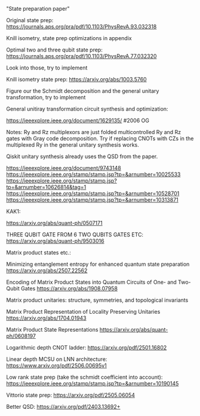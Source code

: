 "State preparation paper" 


Original state prep:
https://journals.aps.org/pra/pdf/10.1103/PhysRevA.93.032318

Knill isometry, state prep optimizations in appendix

Optimal two and three qubit state prep:
https://journals.aps.org/pra/pdf/10.1103/PhysRevA.77.032320

Look into those, try to implement

Knill isometry state prep:
https://arxiv.org/abs/1003.5760

Figure our the Schmidt decomposition and the general unitary transformation, try to implement

General unitiray transformation circuit synthesis and optimization:

https://ieeexplore.ieee.org/document/1629135/ #2006 OG

Notes:
Ry and Rz multiplexors are just folded multicontrolled Ry and Rz gates with Gray code decomposition. 
Try if replacing CNOTs with CZs in the multiplexed Ry in the general unitary synthesis works.

Qiskit unitary synthesis already uses the QSD from the paper.

https://ieeexplore.ieee.org/document/9743148
https://ieeexplore.ieee.org/stamp/stamp.jsp?tp=&arnumber=10025533
https://ieeexplore.ieee.org/stamp/stamp.jsp?tp=&arnumber=10626814&tag=1
https://ieeexplore.ieee.org/stamp/stamp.jsp?tp=&arnumber=10528701
https://ieeexplore.ieee.org/stamp/stamp.jsp?tp=&arnumber=10313871

KAK1:

https://arxiv.org/abs/quant-ph/0507171

THREE QUBIT GATE FROM 6 TWO QUBITS GATES ETC:
https://arxiv.org/abs/quant-ph/9503016


Matrix product states etc.:

Minimizing entanglement entropy for enhanced quantum state preparation
https://arxiv.org/abs/2507.22562

Encoding of Matrix Product States into Quantum Circuits of One- and Two-Qubit Gates
https://arxiv.org/abs/1908.07958

Matrix product unitaries: structure, symmetries, and topological invariants

Matrix Product Representation of Locality Preserving Unitaries
https://arxiv.org/abs/1704.01943

Matrix Product State Representations
https://arxiv.org/abs/quant-ph/0608197


Logarithmic depth CNOT ladder: 
https://arxiv.org/pdf/2501.16802

Linear depth MCSU on LNN architecture:
https://www.arxiv.org/pdf/2506.00695v1

Low rank state prep (take the schmidt coefficient into account):
https://ieeexplore.ieee.org/stamp/stamp.jsp?tp=&arnumber=10190145

Vittorio state prep:
https://arxiv.org/pdf/2505.06054

Better QSD:
https://arxiv.org/pdf/2403.13692+